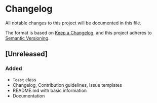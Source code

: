 # Changelog
All notable changes to this project will be documented in this file.

The format is based on [Keep a Changelog](https://keepachangelog.com/en/1.0.0/),
and this project adheres to [Semantic Versioning](https://semver.org/spec/v2.0.0.html).

## [Unreleased]

### Added
-   `Toast` class
-   Changelog, Contribution guidelines, Issue templates
-   README.md with basic information
-   Documentation

<!--
## [X.X.X] - YYY-MM-DD
### Added
### Changed
### Removed
-->
